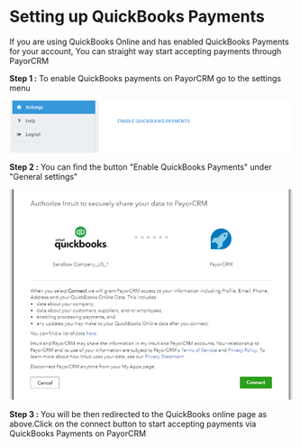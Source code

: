 # Setting up QuickBooks Payments

If you are using QuickBooks Online and has enabled QuickBooks Payments for your account, You can straight way start accepting payments through PayorCRM 

**Step 1 :** To enable QuickBooks payments on PayorCRM go to the settings menu

![](../.gitbook/assets/image%20%289%29.png)

**Step 2 :** You can find the button "Enable QuickBooks Payments" under "General settings"

![](../.gitbook/assets/image%20%2834%29.png)

**Step 3 :** You will be then redirected to the QuickBooks online page as above.Click on the connect button to start accepting payments via QuickBooks Payments on PayorCRM

